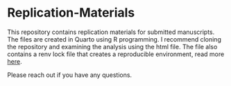 # Replication-Materials


This repository contains replication materials for submitted manuscripts. The files are created in Quarto using R programming. I recommend cloning the repository and examining the analysis using the html file. The file also contains a renv lock file that creates a reproducible environment, read more [here](https://rstudio.github.io/renv/articles/renv.html). 

Please reach out if you have any questions. 
